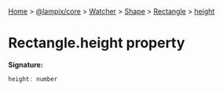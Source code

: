 [Home](./index) &gt; [@lampix/core](./core.md) &gt; [Watcher](./core.watcher.md) &gt; [Shape](./core.watcher.shape.md) &gt; [Rectangle](./core.watcher.shape.rectangle.md) &gt; [height](./core.watcher.shape.rectangle.height.md)

# Rectangle.height property


**Signature:**
```javascript
height: number
```
